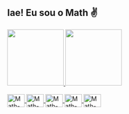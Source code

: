 ## Iae! Eu sou o Math ✌

<div>
  <a href="github.com/MathMrx">
  <img height="130em"  src="https://github-readme-stats.vercel.app/api?username=mathmrx&layout=compact&theme=midnight-purple&show_icons=true&hide=contribs"/>
  <img height="130em"  src="https://github-readme-stats.vercel.app/api/top-langs/?username=mathmrx&layout=compact&theme=midnight-purple&"/>
</div>

  <div style="display: inline_block"> <br>  
    <img align="center" alt="Math-Html" height="30" width="40" src="https://cdn.jsdelivr.net/gh/devicons/devicon/icons/html5/html5-original.svg"/>
    <img align="center" alt="Math-Css" height="30" width="40" src="https://cdn.jsdelivr.net/gh/devicons/devicon/icons/css3/css3-original.svg" />
    <img align="center" alt="Math-Js" height="30" width="40" src="https://cdn.jsdelivr.net/gh/devicons/devicon/icons/javascript/javascript-original.svg"/>
    <img align="center" alt="Math-Sql" height="30" width="40" src="https://cdn.jsdelivr.net/gh/devicons/devicon/icons/mysql/mysql-original.svg" />
    <img align="center" alt="Math-Py" height="30" width="40" src="https://cdn.jsdelivr.net/gh/devicons/devicon/icons/python/python-original.svg" />
  </div>      
           
          
           
          
